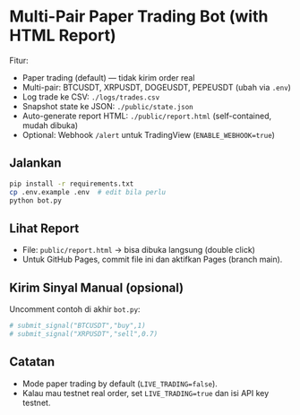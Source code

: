 # Multi-Pair Paper Trading Bot (with HTML Report)

Fitur:
- Paper trading (default) — tidak kirim order real
- Multi-pair: BTCUSDT, XRPUSDT, DOGEUSDT, PEPEUSDT (ubah via `.env`)
- Log trade ke CSV: `./logs/trades.csv`
- Snapshot state ke JSON: `./public/state.json`
- Auto-generate report HTML: `./public/report.html` (self-contained, mudah dibuka)
- Optional: Webhook `/alert` untuk TradingView (`ENABLE_WEBHOOK=true`)

## Jalankan
```bash
pip install -r requirements.txt
cp .env.example .env  # edit bila perlu
python bot.py
```

## Lihat Report
- File: `public/report.html` → bisa dibuka langsung (double click)
- Untuk GitHub Pages, commit file ini dan aktifkan Pages (branch main).

## Kirim Sinyal Manual (opsional)
Uncomment contoh di akhir `bot.py`:
```python
# submit_signal("BTCUSDT","buy",1)
# submit_signal("XRPUSDT","sell",0.7)
```

## Catatan
- Mode paper trading by default (`LIVE_TRADING=false`).
- Kalau mau testnet real order, set `LIVE_TRADING=true` dan isi API key testnet.
